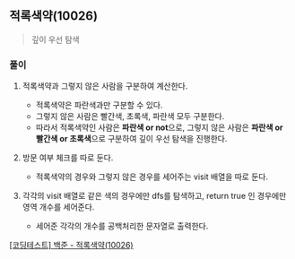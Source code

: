 ## 적록색약(10026)
> 깊이 우선 탐색

### 풀이 
1. 적록색약과 그렇지 않은 사람을 구분하여 계산한다. 
    - 적록색약은 파란색과만 구분할 수 있다.
    - 그렇지 않은 사람은 빨간색, 초록색, 파란색 모두 구분한다. 
    - 따라서 적록색약인 사람은 **파란색 or not**으로, 그렇지 않은 사람은 **파란색 or 빨간색 or 초록색**으로 구분하여 깊이 우선 탐색을 진행한다. 

2. 방문 여부 체크를 따로 둔다. 
   - 적록색약의 경우와 그렇지 않은 경우를 세어주는 visit 배열을 따로 둔다.  

3. 각각의 visit 배열로 같은 색의 경우에만 dfs를 탐색하고, return true 인 경우에만 영역 개수를 세어준다.
   - 세어준 각각의 개수를 공백처리한 문자열로 출력한다.

[[코딩테스트] 백준 - 적록색약(10026)](https://blog.naver.com/diddnjs02/222143957392)